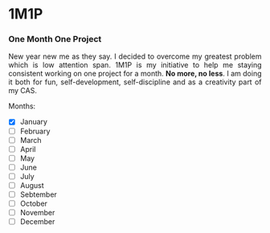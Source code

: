 # 1M1P
### One Month One Project 
<p align="justify">New year new me as they say. I decided to overcome my greatest problem which is low attention span. 1M1P is my initiative to help me staying consistent working on one project for a month. <b>No more, no less</b>. I am doing it both for fun, self-development, self-discipline and as a creativity part of my CAS.</p>

Months:
- [X] January
- [ ] February
- [ ] March
- [ ] April
- [ ] May
- [ ] June
- [ ] July
- [ ] August
- [ ] Sebtember
- [ ] October
- [ ] November
- [ ] December